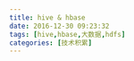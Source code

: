 ```yaml
---
title: hive & hbase
date: 2016-12-30 09:23:32
tags: [hive,hbase,大数据,hdfs]
categories: [技术积累]
---
```



